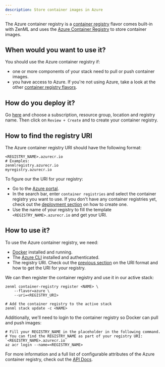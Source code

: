 ```yaml
---
description: Store container images in Azure
---
```


The Azure container registry is a [container registry](./overview.md) flavor comes built-in with 
ZenML and uses the [Azure Container Registry](https://azure.microsoft.com/en-us/services/container-registry/)
to store container images.

## When would you want to use it?

You should use the Azure container registry if:
* one or more components of your stack need to pull or push container images.
* you have access to Azure. If you're not using Azure, take a look at the
 other [container registry flavors](./overview.md#container-registry-flavors).

## How do you deploy it?

Go [here](https://portal.azure.com/#create/Microsoft.ContainerRegistry) and 
choose a subscription, resource group, location and registry name. Then click on
`Review + Create` and to create your container registry.

## How to find the registry URI

The Azure container registry URI should have the following format:
```shell
<REGISTRY_NAME>.azurecr.io
# Examples:
zenmlregistry.azurecr.io
myregistry.azurecr.io
```

To figure our the URI for your registry:
* Go to the [Azure portal](https://portal.azure.com/#home).
* In the search bar, enter `container registries` and select the container 
registry you want to use. If you don't have any container registries yet, check out the 
[deployment section](#how-do-you-deploy-it) on how to create one.
* Use the name of your registry to fill the template `<REGISTRY_NAME>.azurecr.io` and get your URI.
## How to use it?

To use the Azure container registry, we need:
* [Docker](https://www.docker.com) installed and running.
* The [Azure CLI](https://docs.microsoft.com/en-us/cli/azure/install-azure-cli) installed and authenticated.
* The registry URI. Check out the [previous section](#uri-format) on the URI format and how
to get the URI for your registry.

We can then register the container registry and use it in our active stack:
```shell
zenml container-registry register <NAME> \
    --flavor=azure \
    --uri=<REGISTRY_URI>

# Add the container registry to the active stack
zenml stack update -c <NAME>
```

Additionally, we'll need to login to the container registry so Docker can pull and push images:
```shell
# Fill your REGISTRY_NAME in the placeholder in the following command.
# You can find the REGISTRY_NAME as part of your registry URI: `<REGISTRY_NAME>.azurecr.io`
az acr login --name=<REGISTRY_NAME>
```

For more information and a full list of configurable attributes of the Azure container registry, check out the 
[API Docs](https://apidocs.zenml.io/latest/api_docs/container_registries/#zenml.container_registries.azure_container_registry.AzureContainerRegistry).
